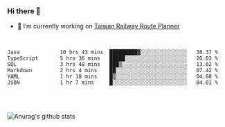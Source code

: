 ### Hi there 👋

- 🔭 I’m currently working on [Taiwan Railway Route Planner](https://github.com/Taiwan-Railway-Route-Planner)

<br/>

<!--START_SECTION:waka-->

```text
Java             10 hrs 43 mins  █████████▓░░░░░░░░░░░░░░░   38.37 %
TypeScript       5 hrs 36 mins   █████░░░░░░░░░░░░░░░░░░░░   20.03 %
SQL              3 hrs 48 mins   ███▒░░░░░░░░░░░░░░░░░░░░░   13.62 %
Markdown         2 hrs 4 mins    ██░░░░░░░░░░░░░░░░░░░░░░░   07.42 %
YAML             1 hr 18 mins    █▒░░░░░░░░░░░░░░░░░░░░░░░   04.68 %
JSON             1 hr 7 mins     █░░░░░░░░░░░░░░░░░░░░░░░░   04.01 %
```

<!--END_SECTION:waka-->

<br/>
<br/>

![Anurag's github stats](https://github-readme-stats.vercel.app/api?username=DepickereSven&show_icons=true&theme=tokyonight)



<!--
**DepickereSven/DepickereSven** is a ✨ _special_ ✨ repository because its `README.md` (this file) appears on your GitHub profile.

Here are some ideas to get you started:

- 🔭 I’m currently working on ...
- 🌱 I’m currently learning ...
- 👯 I’m looking to collaborate on ...
- 🤔 I’m looking for help with ...
- 💬 Ask me about ...
- 📫 How to reach me: ...
- 😄 Pronouns: ...
- ⚡ Fun fact: ...
-->
